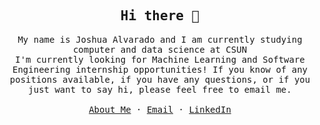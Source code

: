 
<!-- ### Hi there 👋 -->

<p align="center">
  <h2 align="center"><samp>Hi there 👋</samp></h2>
</p>

<p align="center">
  <samp>
    My name is Joshua Alvarado and I am currently studying computer and data science at CSUN
    <br />
    I'm currently looking for Machine Learning and Software Engineering internship opportunities! If you know of any positions available, if you have any questions, or if you just want to say hi, please feel free to email me.
    <!-- <a href="https://joshalvarado.github.io/">joshalvarado.github.io/</a> -->
    <br />
    <br />
    <a href="https://joshalvarado.github.io/">About Me</a>
    ·
    <a href="mailto:josh.alvarado0328@gmail.com">Email</a>
    ·
    <a href="https://linkedin.com/in/Joshua-Alvarado/">LinkedIn</a>
  </samp>
</p>

<!--
**JoshAlvarado/JoshAlvarado** is a ✨ _special_ ✨ repository because its `README.md` (this file) appears on your GitHub profile.

Here are some ideas to get you started:

- 🔭 I’m currently working on ...
- 🌱 I’m currently learning ...
- 👯 I’m looking to collaborate on ...
- 🤔 I’m looking for help with ...
- 💬 Ask me about ...
- 📫 How to reach me: ...
- 😄 Pronouns: ...
- ⚡ Fun fact: ...
-->
